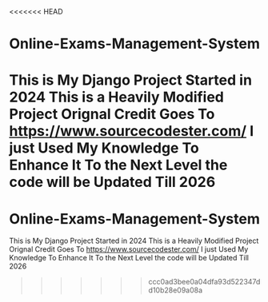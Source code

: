 <<<<<<< HEAD
# Online-Exams-Management-System
This is My Django Project Started in 2024
This is a Heavily Modified Project Orignal Credit Goes To https://www.sourcecodester.com/ I just Used My Knowledge To Enhance It To the Next Level the code will be Updated Till 2026 
=======
# Online-Exams-Management-System
This is My Django Project Started in 2024
This is a Heavily Modified Project Orignal Credit Goes To https://www.sourcecodester.com/ I just Used My Knowledge To Enhance It To the Next Level the code will be Updated Till 2026 
>>>>>>> ccc0ad3bee0a04dfa93d522347dd10b28e09a08a
